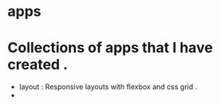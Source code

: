 # apps


Collections of apps that I have created .
========================================

* layout : Responsive layouts with flexbox and css grid .
* 

